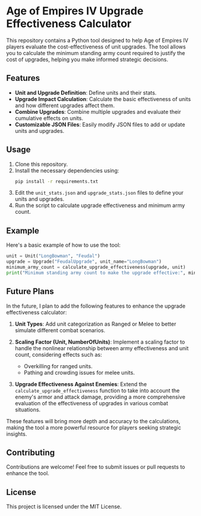 # Age of Empires IV Upgrade Effectiveness Calculator

This repository contains a Python tool designed to help Age of Empires IV players evaluate the cost-effectiveness of unit upgrades. The tool allows you to calculate the minimum standing army count required to justify the cost of upgrades, helping you make informed strategic decisions.

## Features
- **Unit and Upgrade Definition**: Define units and their stats.
- **Upgrade Impact Calculation**: Calculate the basic effectiveness of units and how different upgrades affect them.
- **Combine Upgrades**: Combine multiple upgrades and evaluate their cumulative effects on units.
- **Customizable JSON Files**: Easily modify JSON files to add or update units and upgrades.

## Usage
1. Clone this repository.
2. Install the necessary dependencies using:
   ```sh
   pip install -r requirements.txt
   ```
3. Edit the `unit_stats.json` and `upgrade_stats.json` files to define your units and upgrades.
4. Run the script to calculate upgrade effectiveness and minimum army count.

## Example
Here's a basic example of how to use the tool:
```python
unit = Unit("LongBowman", "Feudal")
upgrade = Upgrade("FeudalUpgrade", unit_name="LongBowman")
minimum_army_count = calculate_upgrade_effectiveness(upgrade, unit)
print("Minimum standing army count to make the upgrade effective:", minimum_army_count)
```

## Future Plans
In the future, I plan to add the following features to enhance the upgrade effectiveness calculator:

1. **Unit Types**: Add unit categorization as Ranged or Melee to better simulate different combat scenarios.

2. **Scaling Factor (Unit, NumberOfUnits)**: Implement a scaling factor to handle the nonlinear relationship between army effectiveness and unit count, considering effects such as:
   - Overkilling for ranged units.
   - Pathing and crowding issues for melee units.

3. **Upgrade Effectiveness Against Enemies**: Extend the `calculate_upgrade_effectiveness` function to take into account the enemy's armor and attack damage, providing a more comprehensive evaluation of the effectiveness of upgrades in various combat situations.

These features will bring more depth and accuracy to the calculations, making the tool a more powerful resource for players seeking strategic insights.

## Contributing
Contributions are welcome! Feel free to submit issues or pull requests to enhance the tool.

## License
This project is licensed under the MIT License.
